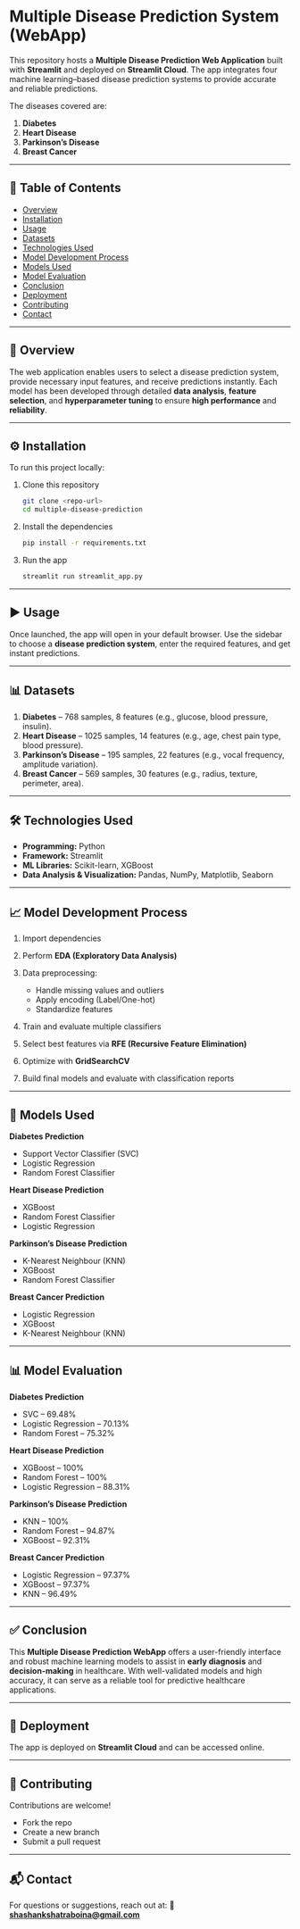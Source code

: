 # Multiple Disease Prediction System (WebApp)

This repository hosts a **Multiple Disease Prediction Web Application** built with **Streamlit** and deployed on **Streamlit Cloud**. The app integrates four machine learning–based disease prediction systems to provide accurate and reliable predictions.

The diseases covered are:

1. **Diabetes**
2. **Heart Disease**
3. **Parkinson’s Disease**
4. **Breast Cancer**

---

## 📑 Table of Contents

* [Overview](#overview)
* [Installation](#installation)
* [Usage](#usage)
* [Datasets](#datasets)
* [Technologies Used](#technologies-used)
* [Model Development Process](#model-development-process)
* [Models Used](#models-used)
* [Model Evaluation](#model-evaluation)
* [Conclusion](#conclusion)
* [Deployment](#deployment)
* [Contributing](#contributing)
* [Contact](#contact)

---

## 🔎 Overview

The web application enables users to select a disease prediction system, provide necessary input features, and receive predictions instantly. Each model has been developed through detailed **data analysis**, **feature selection**, and **hyperparameter tuning** to ensure **high performance** and **reliability**.

---

## ⚙️ Installation

To run this project locally:

1. Clone this repository

   ```bash
   git clone <repo-url>
   cd multiple-disease-prediction
   ```
2. Install the dependencies

   ```bash
   pip install -r requirements.txt
   ```
3. Run the app

   ```bash
   streamlit run streamlit_app.py
   ```

---

## ▶️ Usage

Once launched, the app will open in your default browser. Use the sidebar to choose a **disease prediction system**, enter the required features, and get instant predictions.

---

## 📊 Datasets

1. **Diabetes** – 768 samples, 8 features (e.g., glucose, blood pressure, insulin).
2. **Heart Disease** – 1025 samples, 14 features (e.g., age, chest pain type, blood pressure).
3. **Parkinson’s Disease** – 195 samples, 22 features (e.g., vocal frequency, amplitude variation).
4. **Breast Cancer** – 569 samples, 30 features (e.g., radius, texture, perimeter, area).

---

## 🛠 Technologies Used

* **Programming:** Python
* **Framework:** Streamlit
* **ML Libraries:** Scikit-learn, XGBoost
* **Data Analysis & Visualization:** Pandas, NumPy, Matplotlib, Seaborn

---

## 📈 Model Development Process

1. Import dependencies
2. Perform **EDA (Exploratory Data Analysis)**
3. Data preprocessing:

   * Handle missing values and outliers
   * Apply encoding (Label/One-hot)
   * Standardize features
4. Train and evaluate multiple classifiers
5. Select best features via **RFE (Recursive Feature Elimination)**
6. Optimize with **GridSearchCV**
7. Build final models and evaluate with classification reports

---

## 🤖 Models Used

**Diabetes Prediction**

* Support Vector Classifier (SVC)
* Logistic Regression
* Random Forest Classifier

**Heart Disease Prediction**

* XGBoost
* Random Forest Classifier
* Logistic Regression

**Parkinson’s Disease Prediction**

* K-Nearest Neighbour (KNN)
* XGBoost
* Random Forest Classifier

**Breast Cancer Prediction**

* Logistic Regression
* XGBoost
* K-Nearest Neighbour (KNN)

---

## 📊 Model Evaluation

**Diabetes Prediction**

* SVC – 69.48%
* Logistic Regression – 70.13%
* Random Forest – 75.32%

**Heart Disease Prediction**

* XGBoost – 100%
* Random Forest – 100%
* Logistic Regression – 88.31%

**Parkinson’s Disease Prediction**

* KNN – 100%
* Random Forest – 94.87%
* XGBoost – 92.31%

**Breast Cancer Prediction**

* Logistic Regression – 97.37%
* XGBoost – 97.37%
* KNN – 96.49%

---

## ✅ Conclusion

This **Multiple Disease Prediction WebApp** offers a user-friendly interface and robust machine learning models to assist in **early diagnosis** and **decision-making** in healthcare. With well-validated models and high accuracy, it can serve as a reliable tool for predictive healthcare applications.

---

## 🚀 Deployment

The app is deployed on **Streamlit Cloud** and can be accessed online.

---

## 🤝 Contributing

Contributions are welcome!

* Fork the repo
* Create a new branch
* Submit a pull request

---

## 📬 Contact

For questions or suggestions, reach out at:
📧 **[shashankshatraboina@gmail.com](mailto:shashankshatraboina@gmail.com)**
